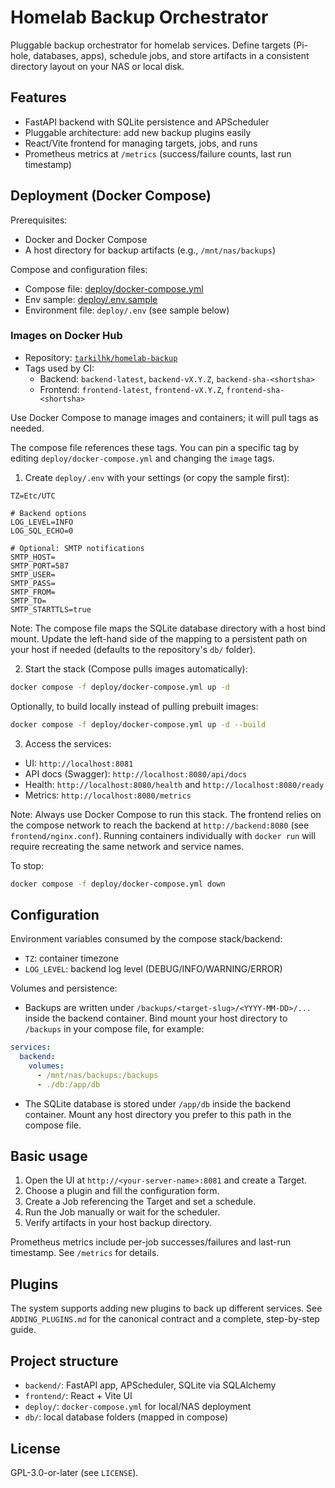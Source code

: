 # Homelab Backup Orchestrator

Pluggable backup orchestrator for homelab services. Define targets (Pi-hole, databases, apps), schedule jobs, and store artifacts in a consistent directory layout on your NAS or local disk.

## Features
- FastAPI backend with SQLite persistence and APScheduler
- Pluggable architecture: add new backup plugins easily
- React/Vite frontend for managing targets, jobs, and runs
- Prometheus metrics at `/metrics` (success/failure counts, last run timestamp)

## Deployment (Docker Compose)

Prerequisites:
- Docker and Docker Compose
- A host directory for backup artifacts (e.g., `/mnt/nas/backups`)

Compose and configuration files:
- Compose file: [deploy/docker-compose.yml](deploy/docker-compose.yml)
- Env sample: [deploy/.env.sample](deploy/.env.sample)
- Environment file: `deploy/.env` (see sample below)

### Images on Docker Hub
- Repository: [`tarkilhk/homelab-backup`](https://hub.docker.com/r/tarkilhk/homelab-backup)
- Tags used by CI:
  - Backend: `backend-latest`, `backend-vX.Y.Z`, `backend-sha-<shortsha>`
  - Frontend: `frontend-latest`, `frontend-vX.Y.Z`, `frontend-sha-<shortsha>`

Use Docker Compose to manage images and containers; it will pull tags as needed.

The compose file references these tags. You can pin a specific tag by editing `deploy/docker-compose.yml` and changing the `image` tags.

1) Create `deploy/.env` with your settings (or copy the sample first):

```env
TZ=Etc/UTC

# Backend options
LOG_LEVEL=INFO
LOG_SQL_ECHO=0

# Optional: SMTP notifications
SMTP_HOST=
SMTP_PORT=587
SMTP_USER=
SMTP_PASS=
SMTP_FROM=
SMTP_TO=
SMTP_STARTTLS=true
```

Note: The compose file maps the SQLite database directory with a host bind mount. Update the left-hand side of the mapping to a persistent path on your host if needed (defaults to the repository's `db/` folder).

2) Start the stack (Compose pulls images automatically):

```bash
docker compose -f deploy/docker-compose.yml up -d
```

Optionally, to build locally instead of pulling prebuilt images:

```bash
docker compose -f deploy/docker-compose.yml up -d --build
```

3) Access the services:
- UI: `http://localhost:8081`
- API docs (Swagger): `http://localhost:8080/api/docs`
- Health: `http://localhost:8080/health` and `http://localhost:8080/ready`
- Metrics: `http://localhost:8080/metrics`

Note: Always use Docker Compose to run this stack. The frontend relies on the compose network to reach the backend at `http://backend:8080` (see `frontend/nginx.conf`). Running containers individually with `docker run` will require recreating the same network and service names.

To stop:

```bash
docker compose -f deploy/docker-compose.yml down
```

## Configuration

Environment variables consumed by the compose stack/backend:
- `TZ`: container timezone
- `LOG_LEVEL`: backend log level (DEBUG/INFO/WARNING/ERROR)

Volumes and persistence:
- Backups are written under `/backups/<target-slug>/<YYYY-MM-DD>/...` inside the backend container. Bind mount your host directory to `/backups` in your compose file, for example:

```yaml
services:
  backend:
    volumes:
      - /mnt/nas/backups:/backups
      - ./db:/app/db
```
- The SQLite database is stored under `/app/db` inside the backend container. Mount any host directory you prefer to this path in the compose file.

## Basic usage
1. Open the UI at `http://<your-server-name>:8081` and create a Target.
2. Choose a plugin and fill the configuration form.
3. Create a Job referencing the Target and set a schedule.
4. Run the Job manually or wait for the scheduler.
5. Verify artifacts in your host backup directory.

Prometheus metrics include per-job successes/failures and last-run timestamp. See `/metrics` for details.

## Plugins
The system supports adding new plugins to back up different services. See `ADDING_PLUGINS.md` for the canonical contract and a complete, step-by-step guide.

## Project structure
- `backend/`: FastAPI app, APScheduler, SQLite via SQLAlchemy
- `frontend/`: React + Vite UI
- `deploy/`: `docker-compose.yml` for local/NAS deployment
- `db/`: local database folders (mapped in compose)

## License
GPL-3.0-or-later (see `LICENSE`).
